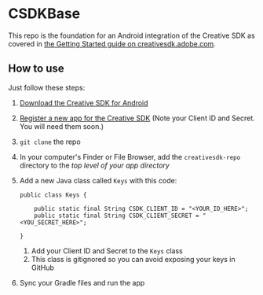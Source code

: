 # CSDKBase

This repo is the foundation for an Android integration of the Creative SDK as covered in [the Getting Started guide on creativesdk.adobe.com](https://creativesdk.adobe.com/docs/android/#/articles/gettingstarted/index.html).

## How to use

Just follow these steps:

1. [Download the Creative SDK for Android](https://creativesdk.adobe.com/downloads.html)
1. [Register a new app for the Creative SDK](https://creativesdk.adobe.com/myapps.html) (Note your Client ID and Secret. You will need them soon.)
1. `git clone` the repo
1. In your computer's Finder or File Browser, add the `creativesdk-repo` directory to the _top level of your app directory_  
    ![]()

1. Add a new Java class called `Keys` with this code:  

	```
	public class Keys {

	    public static final String CSDK_CLIENT_ID = "<YOUR_ID_HERE>";
	    public static final String CSDK_CLIENT_SECRET = "<YOU_SECRET_HERE>";

	}
	```

    1. Add your Client ID and Secret to the `Keys` class
    1. This class is gitignored so you can avoid exposing your keys in GitHub
1. Sync your Gradle files and run the app 


